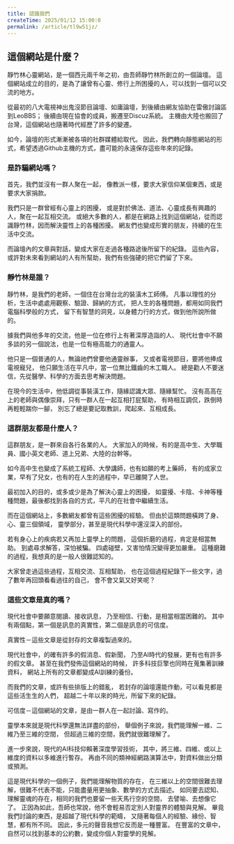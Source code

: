 ```yaml
---
title: 認識我們
createTime: 2025/01/12 15:00:0
permalink: /article/tl9w51jz/
---
```


## 這個網站是什麼？
靜竹林心靈網站，是一個西元兩千年之初，由吾師靜竹林所創立的一個論壇。
這個網站成立的目的，是為了讓曾有心靈、修行上所困擾的人，可以找到一個可以交流的地方。

從最初的八大電視神出鬼沒節目論壇、如庸論壇，到後續由網友協助在雷傲討論區到LeoBBS；
後續由現在協會的成員，搬遷至Discuz系統。
主機由大陸也搬回了台灣，這個網站也隨著時代經歷了許多的變遷。

如今，論壇的形式漸漸被各項的社群媒體給取代。
因此，我們轉向靜態網站的形式，希望透過Github主機的方式，盡可能的永遠保存這些年來的記錄。

### 是詐騙網站嗎？
首先，我們並沒有一群人聚在一起，
像教派一樣，要求大家信仰某個東西，或是要求大家捐款。

我們只是一群曾經有心靈上的困擾，
或是對於佛法、道法、心靈成長有興趣的人，聚在一起互相交流。
或絕大多數的人，都是在網路上找到這個網站，從而認識靜竹林，因而解決靈性上的各種困擾。
網友們也變成形實的朋友，持續的在生活中交流。

而論壇內的文章與對話，變成大家在走過各種路途後所留下的紀錄。
這些內容，或許對未來看到網站的人有所幫助，我們有些強硬的把它們留了下來。

### 靜竹林是誰？
靜竹林，是我們的老師，一個住在台灣台北的裝潢木工師傅。
凡事以理性的分析，生活中處處用觀察、驗證、歸納的方式，
把人生的各種問題，都用如同我們電腦科學般的方式，
留下有智慧的洞見，以身體力行的方式，做到他所說所做的。

據我們與他多年的交流，他是一位在修行上有著深厚造詣的人、
現代社會中不願多談的另一個說法，也是一位有極高能力的通靈人。

他只是一個普通的人，無論祂們曾要他通靈辦事，
又或者電視節目，要將他捧成電視寵兒，
他只願生活在平凡中，當一位無比鐵齒的木工職人。
總是勸人不要迷信，先從醫學、科學的方面去思考解決問題。

在現今的生活中，他低調從事裝潢工作，隨緣認識大眾、隨緣幫忙。
沒有高高在上的老師與偶像崇拜，只有一群人在一起互相打屁幫助，
有時相互調侃，跌倒時再輕輕踹你一腳，
別忘了總是要記取教訓，爬起來、互相成長。

### 這群朋友都是什麼人？
這群朋友，是一群來自各行各業的人。
大家加入的時候，有的是高中生、大學職員、國小英文老師、道上兄弟、大陸的台幹等。

如今高中生也變成了系統工程師、大學講師，也有如願的考上藥師，
有的成家立業，早有了兒女，也有的在人生的過程中，早已離開了人世。

最初加入的目的，或多或少是為了解決心靈上的困擾，
如靈擾、卡陰、卡神等種種問題，最後都找到各自的方式，平凡的在社會中繼續生活。

而在這個網站上，多數網友都曾有這些困擾的經驗。
但由於這類問題橫跨了身、心、靈三個領域，
靈學部分，甚至是現代科學中還沒深入的部份。

若有身心上的疾病若又再加上靈學上的問題，
這個折磨的過程，肯定是相當無助。
到處尋求解答，深怕被騙。
四處碰壁，又害怕情況變得更加嚴重。
這種磨難的過程，我想真的是一般人很難認知的。

大家曾走過這些過程，互相交流、互相幫助，
也在這個過程紀錄下一些文字，過了數年再回頭看看過往的自己，
會不會又氣又好笑呢？

### 這些文章是真的嗎？
現代社會中要願意閱讀、接收訊息，
乃至相信、行動，是相當相當困難的。
其中有兩個點，第一個是訊息的真實性，第二個是訊息的可信度。

真實性－這些文章是從封存的文章複製過來的。

現代社會中，的確有許多的假消息、假新聞，
乃至AI時代的發展，更有也有許多的假文章。
甚至在我們發佈這個網站的時候，
許多科技巨擎也同時在蒐集著訓練資料，
網站上所有的文章都變成AI訓練的養份。

而我們的文章，或許有些排版上的錯亂，
若封存的論壇還能作動，可以看見都是這些活生生的人們，
超越二十年以來的時光，所留下來的紀錄。

可信度－這個網站的文章，是由一群人在一起討論、寫作的。

靈學本來就是現代科學還無法詳盡的部份，
舉個例子來說，我們能理解一維、二維乃至三維的空間，
但超過三維的空間，我們就很難理解了。

進一步來說，現代的AI科技仰賴著深度學習技術，
其中，將三維、四維、或以上維度的資料以多維進行暫存。
再由不同的類神經網路演算法中，對資料做出分類或預測。

這是現代科學的一個例子，我們能理解物質的存在，
在三維以上的空間很難去理解，很難不代表不能，只能盡量用更抽象、數學的方式去描述。
如同要去認知、理解靈魂的存在，相同的我們也要留一些天馬行空的空間，
去譬喻、去想像它了。
正因為如此，吾師也常說，他不會輕易否定別人對靈界的體驗與見解。
畢竟我們討論的東西，是超越了現代科學的範疇，
又隨著每個人的經驗、緣份、智慧，都有所不同。
因此，多元的聲音我想它反而是一種豐富。
在豐富的文章中，自然可以找到基本的公約數，變成你個人對靈學的見解。